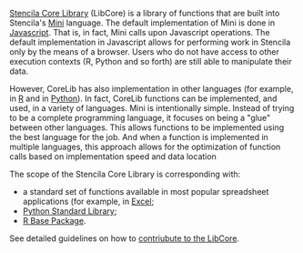 
[Stencila Core Library](https://github.com/stencila/libcore) (LibCore) is a library of functions that are built into Stencila's [Mini][mini] language. The default implementation of Mini is done in [Javascript](https://github.com/stencila/libcore/tree/master/js). That is, in fact, Mini calls upon Javascript operations. The default implementation in Javascript allows for performing work in Stencila only by the means of a browser. Users who do not have access to other execution contexts (R, Python and so forth) are still able to manipulate their data.

However, CoreLib has also implementation in other languages (for example, in [R](https://github.com/stencila/libcore/tree/master/r) and in [Python](https://github.com/stencila/libcore/tree/master/py)). In fact, CoreLib functions  can be implemented, and used, in a variety of languages. Mini is intentionally simple. Instead of trying to be a complete programming language, it focuses on being a "glue" between other languages. This allows functions to be implemented using the best language for the job. And when a function is implemented in multiple languages, this approach allows for the optimization of function calls based on implementation speed and data location

The scope of the Stencila Core Library is corresponding with:
 * a standard set of functions available in most popular spreadsheet applications (for example, in [Excel]((https://support.office.com/en-us/article/Excel-functions-alphabetical-b3944572-255d-4efb-bb96-c6d90033e188));
 * [Python Standard Library](https://docs.python.org/3/library/index.html);
 * [R Base Package](https://stat.ethz.ch/R-manual/R-devel/library/base/html/00Index.html).

See detailed guidelines on how to [contriubute to the LibCore](https://github.com/stencila/libcore/blob/master/CONTRIBUTING.md).

[mini]: languages/mini/README.md
